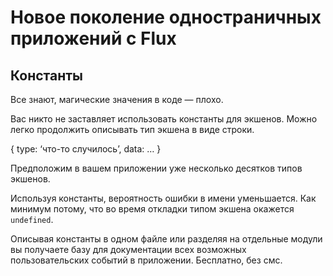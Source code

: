 # Новое поколение одностраничных приложений с Flux

## Константы

Все знают, магические значения в коде — плохо.

Вас никто не заставляет использовать константы для экшенов. Можно легко продолжить описывать тип экшена в виде строки.

   { type:  ‘что-то случилось’, data: … }

Предположим в вашем приложении уже несколько десятков типов экшенов.

Используя константы, вероятность ошибки в имени уменьшается. Как минимум потому, что во время откладки типом экшена окажется `undefined`.

Описывая константы в одном файле или разделяя на отдельные модули вы получаете базу для документации всех возможных пользовательских событий в приложении. Бесплатно, без смс.
